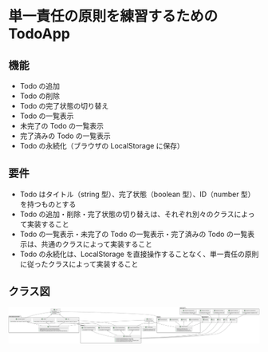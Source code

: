 # 単一責任の原則を練習するための TodoApp

## 機能

- Todo の追加
- Todo の削除
- Todo の完了状態の切り替え
- Todo の一覧表示
- 未完了の Todo の一覧表示
- 完了済みの Todo の一覧表示
- Todo の永続化（ブラウザの LocalStorage に保存）

## 要件

- Todo はタイトル（string 型）、完了状態（boolean 型）、ID（number 型）を持つものとする
- Todo の追加・削除・完了状態の切り替えは、それぞれ別々のクラスによって実装すること
- Todo の一覧表示・未完了の Todo の一覧表示・完了済みの Todo の一覧表示は、共通のクラスによって実装すること
- Todo の永続化は、LocalStorage を直接操作することなく、単一責任の原則に従ったクラスによって実装すること

## クラス図

![クラス図](out/app/app.svg)
